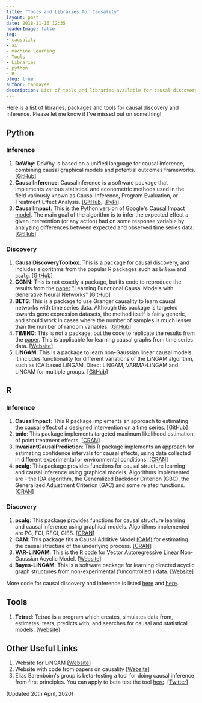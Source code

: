 ```yaml
---
title: "Tools and Libraries for Causality"
layout: post
date: 2018-11-16 12:35
headerImage: false
tag:
- causality
- ai
- machine Learning
- Tools
- Libraries
- python
- R
blog: true
author: tanmayee
description: List of tools and libraries available for causal discovery and inference.
---
```


Here is a list of libraries, packages and tools for causal discovery and inference.<!--more--> Please let me know if I've missed out on something!

## Python

### Inference

1. **DoWhy**: DoWhy is based on a unified language for causal inference, combining causal graphical models and potential outcomes frameworks. [[GitHub](https://github.com/Microsoft/dowhy)]
2. **CausalInference**: Causalinference is a software package that implements various statistical and econometric methods used in the field variously known as Causal Inference, Program Evaluation, or Treatment Effect Analysis. [[GitHub](https://github.com/laurencium/causalinference)] [[PyPi](https://pypi.org/project/CausalInference/)]
3. **CausalImpact**: This is the Python version of Google's [Causal Impact model](https://github.com/google/CausalImpact). The main goal of the algorithm is to infer the expected effect a given intervention (or any action) had on some response variable by analyzing differences between expected and observed time series data. [[GitHub](https://github.com/dafiti/causalimpact)]

### Discovery

1. **CausalDiscoveryToolbox**: This is a package for causal discovery, and includes algorithms from the popular R packages such as `bnlean` and `pcalg`. [[GitHub](https://github.com/FenTechSolutions/CausalDiscoveryToolbox)]
2. **CGNN**: This is not exactly a package, but its code to reproduce the results from the [paper](https://arxiv.org/abs/1709.05321) "Learning Functional Causal Models with Generative Neural Networks" [[GitHub](https://github.com/GoudetOlivier/CGNN)]
3. **BETS**: This is a package to use Granger causality to learn causal networks with time series data. Although this package is targeted towards gene expression datasets, the method itself is fairly generic, and should work in cases where the number of samples is much lesser than the number of random variables. [[GitHub](https://github.com/lujonathanh/BETS/)]
4. **TiMINO**: This is not a package, but the code to replicate the results from the [paper](https://papers.nips.cc/paper/5063-causal-inference-on-time-series-using-restricted-structural-equation-models.pdf). This is applicable for learning causal graphs from time series data. [[Website](http://people.tuebingen.mpg.de/jpeters/onlineCodeTimino.zip)]
5. **LiNGAM**: This is a package to learn non-Gaussian linear causal models. It includes functionality for different variations of the LiNGAM algorithm, such as ICA based LiNGAM, Direct LiNGAM, VARMA-LiNGAM and LiNGAM for multiple groups. [[GitHub](https://github.com/cdt15/lingam)]

## R

### Inference

1. **CausalImpact**: This R package implements an approach to estimating the causal effect of a designed intervention on a time series. [[GitHub](https://github.com/google/CausalImpact)]
2. **tmle**: This package implements targeted maximum likelihood estimation of point treatment effects. [[CRAN](https://cran.r-project.org/web/packages/tmle/index.html)]
3. **InvariantCausalPrediction**: This R package implements an approach for estimating confidence intervals for causal effects, using data collected in different experimental or environmental conditions. [[CRAN](https://cran.r-project.org/web/packages/InvariantCausalPrediction/index.html)]
4. **pcalg**: This package provides functions for causal structure learning and causal inference using graphical models. Algorithms implemented are - the IDA algorithm, the Generalized Backdoor Criterion (GBC), the Generalized Adjustment Criterion (GAC) and some related functions. [[CRAN](https://cran.r-project.org/web/packages/pcalg/index.html)]

### Discovery

1. **pcalg**: This package provides functions for causal structure learning and causal inference using graphical models. Algorithms implemented are PC, FCI, RFCI, GIES. [[CRAN](https://cran.r-project.org/web/packages/pcalg/index.html)]
2. **CAM**: This package fits a Causal Additive Model [(CAM)](https://arxiv.org/abs/1310.1533) for estimating the causal structure of the underlying process. [[CRAN](https://cran.r-project.org/web/packages/CAM/index.html)]
5. **VAR-LiNGAM**: This is the R code for Vector Autoregressive Linear Non-Gaussian Acyclic Model. [[Website](https://sites.google.com/site/dorisentner/publications/VARLiNGAM)]
6. **Bayes-LiNGAM**: This is a software package for learning directed acyclic graph structures from non-experimental ('uncontrolled') data. [[Website](https://www.cs.helsinki.fi/group/neuroinf/lingam/bayeslingam/)]

More code for causal discovery and inference is listed [here](http://web.math.ku.dk/~peters/code.html) and [here](http://webdav.tuebingen.mpg.de/causality/).

## Tools

1. **Tetrad**: Tetrad is a program which creates, simulates data from, estimates, tests, predicts with, and searches for causal and statistical models. [[Website](http://www.phil.cmu.edu/tetrad/about.html)]

## Other Useful Links
1. Website for LiNGAM [[Website](https://sites.google.com/site/sshimizu06/lingam)]
1. Website with code from papers on causality [[Website](http://web.math.ku.dk/~peters/code.html)]
1. Elias Barenboim's group is beta-testing a tool for doing causal inference from first principles. You can apply to beta test the tool [here](https://bit.ly/36qUz4y). [[Twitter](https://twitter.com/eliasbareinboim/status/1191609450462883841)]

(Updated 20th April, 2020)
